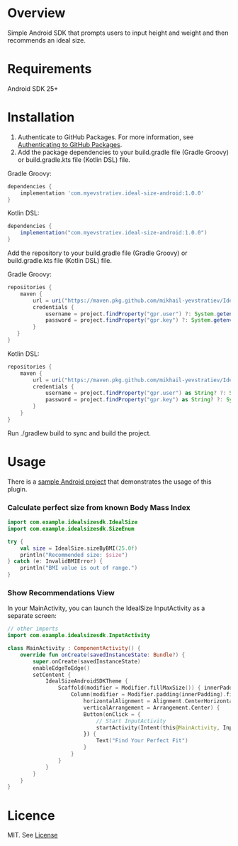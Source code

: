 # Overview
Simple Android SDK that prompts users to input height and weight and then recommends an ideal size.

# Requirements

Android SDK 25+

# Installation

1. Authenticate to GitHub Packages. For more information, see [Authenticating to GitHub Packages](https://docs.github.com/en/packages/working-with-a-github-packages-registry/working-with-the-gradle-registry#authenticating-to-github-packages).
2. Add the package dependencies to your build.gradle file (Gradle Groovy) or build.gradle.kts file (Kotlin DSL) file.

Gradle Groovy:
```groovy
dependencies {
    implementation 'com.myevstratiev.ideal-size-android:1.0.0'
}
```

Kotlin DSL:
```groovy
dependencies {
    implementation("com.myevstratiev.ideal-size-android:1.0.0")
}
```

Add the repository to your build.gradle file (Gradle Groovy) or build.gradle.kts file (Kotlin DSL) file.

Gradle Groovy:
```groovy
repositories {
    maven {
        url = uri("https://maven.pkg.github.com/mikhail-yevstratiev/IdealSizeAndroid")
        credentials {
            username = project.findProperty("gpr.user") ?: System.getenv("USERNAME")
            password = project.findProperty("gpr.key") ?: System.getenv("TOKEN")
        }
   }
}
```

Kotlin DSL:
```groovy
repositories {
    maven {
        url = uri("https://maven.pkg.github.com/mikhail-yevstratiev/IdealSizeAndroid")
        credentials {
            username = project.findProperty("gpr.user") as String? ?: System.getenv("USERNAME")
            password = project.findProperty("gpr.key") as String? ?: System.getenv("TOKEN")
        }
    }
}
```

Run ./gradlew build to sync and build the project.

# Usage

There is a [sample Android project](./example) that demonstrates the usage of this plugin.

### Calculate perfect size from known Body Mass Index

```kotlin
import com.example.idealsizesdk.IdealSize
import com.example.idealsizesdk.SizeEnum

try {
    val size = IdealSize.sizeByBMI(25.0f)
    println("Recommended size: $size")
} catch (e: InvalidBMIError) {
    println("BMI value is out of range.")
}
```

### Show Recommendations View

In your MainActivity, you can launch the IdealSize InputActivity as a separate screen:

```kotlin
// other imports
import com.example.idealsizesdk.InputActivity

class MainActivity : ComponentActivity() {
    override fun onCreate(savedInstanceState: Bundle?) {
        super.onCreate(savedInstanceState)
        enableEdgeToEdge()
        setContent {
            IdealSizeAndroidSDKTheme {
                Scaffold(modifier = Modifier.fillMaxSize()) { innerPadding ->
                    Column(modifier = Modifier.padding(innerPadding).fillMaxSize(),
                        horizontalAlignment = Alignment.CenterHorizontally,
                        verticalArrangement = Arrangement.Center) {
                        Button(onClick = {
                            // Start InputActivity
                            startActivity(Intent(this@MainActivity, InputActivity::class.java))
                        }) {
                            Text("Find Your Perfect Fit")
                        }
                    }
                }
            }
        }
    }
}
```

# Licence

MIT. See [License](./LICENSE)